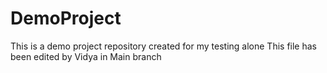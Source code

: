 # DemoProject
This is a demo project repository created for my testing alone
This file has been edited by Vidya in Main branch
